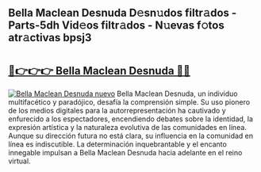 ## Bella Maclean Desnuda D𝚎sn𝚞dos filtr𝚊dos - Parts-5dh Vid𝚎os filtr𝚊dos - N𝚞evas f𝚘tos atr𝚊ctivas bpsj3

# <h2><a href="http://mb9xxc.tromn.icu/?c=Bella+Maclean+Desnuda">🔗👉👉👉 Bella Maclean Desnuda 🔗🔗</a></h2>

[![Bella Maclean Desnuda nuevo](https://i.imgur.com/pEAQMta.gif)](http://mb9xxc.tromn.icu/?c=Bella+Maclean+Desnuda)
Bella Maclean Desnuda, un individuo multifacético y paradójico, desafía la comprensión simple. Su uso pionero de los medios digitales para la autorrepresentación ha cautivado y enfurecido a los espectadores, encendiendo debates sobre la identidad, la expresión artística y la naturaleza evolutiva de las comunidades en línea. Aunque su dirección futura no está clara, su influencia en la comunidad en línea es indiscutible. La determinación inquebrantable y el encanto innegable impulsan a Bella Maclean Desnuda hacia adelante en el reino virtual.
